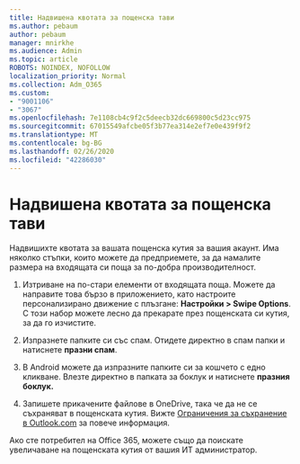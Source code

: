 ```yaml
---
title: Надвишена квотата за пощенска тави
ms.author: pebaum
author: pebaum
manager: mnirkhe
ms.audience: Admin
ms.topic: article
ROBOTS: NOINDEX, NOFOLLOW
localization_priority: Normal
ms.collection: Adm_O365
ms.custom:
- "9001106"
- "3067"
ms.openlocfilehash: 7e1108cb4c9f2c5deecb32dc669800c5d23cc975
ms.sourcegitcommit: 67015549afcbe05f3b77ea314e2ef7e0e439f9f2
ms.translationtype: MT
ms.contentlocale: bg-BG
ms.lasthandoff: 02/26/2020
ms.locfileid: "42286030"
---
```

# <a name="mailbox-quota-exceeded"></a>Надвишена квотата за пощенска тави

Надвишихте квотата за вашата пощенска кутия за вашия акаунт. Има няколко стъпки, които можете да предприемете, за да намалите размера на входящата си поща за по-добра производителност.

1. Изтриване на по-стари елементи от входящата поща. Можете да направите това бързо в приложението, като настроите персонализирано движение с плъзгане: **Настройки > Swipe Options**. С този набор можете лесно да прекарате през пощенската си кутия, за да го изчистите.

2. Изпразнете папките си със спам. Отидете директно в спам папки и натиснете **празни спам**.

3. В Android можете да изпразните папките си за кошчето с едно кликване. Влезте директно в папката за боклук и натиснете **празния боклук.** 

4. Запишете прикачените файлове в OneDrive, така че да не се съхраняват в пощенската кутия. Вижте [Ограничения за съхранение в Outlook.com](https://support.office.com/article/storage-limits-in-outlook-com-7ac99134-69e5-4619-ac0b-2d313bba5e9e) за повече информация. 

Ако сте потребител на Office 365, можете също да поискате увеличаване на пощенската кутия от вашия ИТ администратор.